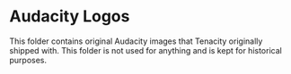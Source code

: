 # Audacity Logos

This folder contains original Audacity images that Tenacity originally
shipped with. This folder is not used for anything and is kept for historical
purposes.

